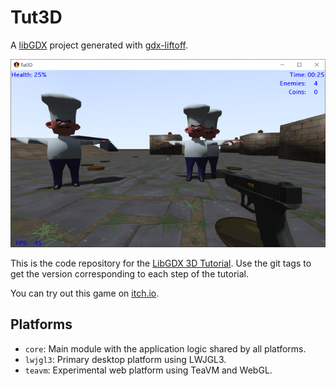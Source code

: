 # Tut3D

A [libGDX](https://libgdx.com/) project generated with [gdx-liftoff](https://github.com/tommyettinger/gdx-liftoff).

![screenshot](screenshot.png)

This is the code repository for the [LibGDX 3D Tutorial](https://github.com/MonstrousSoftware/Tutorial3D).
Use the git tags to get the version corresponding to each step of the tutorial.

You can try out this game on [itch.io](https://monstrous-software.itch.io/fps-demo).

## Platforms

- `core`: Main module with the application logic shared by all platforms.
- `lwjgl3`: Primary desktop platform using LWJGL3.
- `teavm`: Experimental web platform using TeaVM and WebGL.
